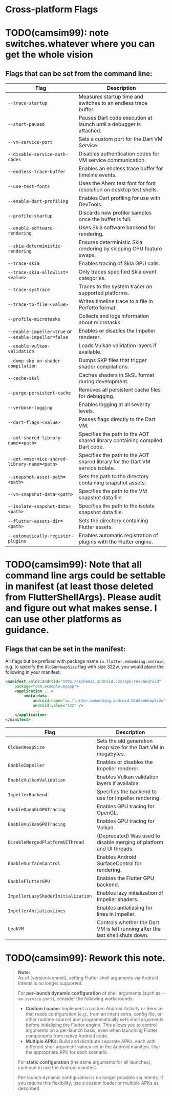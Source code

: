 # Cross-platform Flags

# TODO(camsim99): note switches.whatever where you can get the whole vision
## Flags that can be set from the command line:
| Flag     | Description |
| -------- | ----------- |
| `--trace-startup` | Measures startup time and switches to an endless trace buffer. |
| `--start-paused` | Pauses Dart code execution at launch until a debugger is attached. |
| `--vm-service-port` | Sets a custom port for the Dart VM Service. |
| `--disable-service-auth-codes` | Disables authentication codes for VM service communication. |
| `--endless-trace-buffer` | Enables an endless trace buffer for timeline events. |
| `--use-test-fonts` | Uses the Ahem test font for font resolution on desktop test shells. |
| `--enable-dart-profiling` | Enables Dart profiling for use with DevTools. |
| `--profile-startup` | Discards new profiler samples once the buffer is full. |
| `--enable-software-rendering` | Uses Skia software backend for rendering. |
| `--skia-deterministic-rendering` | Ensures deterministic Skia rendering by skipping CPU feature swaps. |
| `--trace-skia` | Enables tracing of Skia GPU calls. |
| `--trace-skia-allowlist=<value>` | Only traces specified Skia event categories. |
| `--trace-systrace` | Traces to the system tracer on supported platforms. |
| `--trace-to-file=<value>` | Writes timeline trace to a file in Perfetto format. |
| `--profile-microtasks` | Collects and logs information about microtasks. |
| `--enable-impeller=true` or `--enable-impeller=false` | Enables or disables the Impeller renderer. |
| `--enable-vulkan-validation` | Loads Vulkan validation layers if available. |
| `--dump-skp-on-shader-compilation` | Dumps SKP files that trigger shader compilations. |
| `--cache-sksl` | Caches shaders in SkSL format during development. |
| `--purge-persistent-cache` | Removes all persistent cache files for debugging. |
| `--verbose-logging` | Enables logging at all severity levels. |
| `--dart-flags=<value>` | Passes flags directly to the Dart VM. |
| `--aot-shared-library-name=<path>` | Specifies the path to the AOT shared library containing compiled Dart code. |
| `--aot-vmservice-shared-library-name=<path>` | Specifies the path to the AOT shared library for the Dart VM service isolate. |
| `--snapshot-asset-path=<path>` | Sets the path to the directory containing snapshot assets. |
| `--vm-snapshot-data=<path>` | Specifies the path to the VM snapshot data file. |
| `--isolate-snapshot-data=<path>` | Specifies the path to the isolate snapshot data file. |
| `--flutter-assets-dir=<path>` | Sets the directory containing Flutter assets. |
| `--automatically-register-plugins` | Enables automatic registration of plugins with the Flutter engine. |

# TODO(camsim99): Note that all command line args could be settable in manifest (at least those deleted from FlutterShellArgs). Please audit and figure out what makes sense. I can use other platforms as guidance.
## Flags that can be set in the manifest:
All flags but be prefixed with package name `io.flutter.embedding.android`, e.g. to specify the `OldGenHeapSize` flag with size 322w, you would place
the following in your manifest:
```xml
<manifest xmlns:android="http://schemas.android.com/apk/res/android"
    package="com.example.myapp">
    <application ...>
        <meta-data
            android:name="io.flutter.embedding.android.OldGenHeapSize"
            android:value="322" />
            ...
    </application>
</manifest>
```

| Flag                       | Description |
|----------------------------|-------------|
| `OldGenHeapSize`           | Sets the old generation heap size for the Dart VM in megabytes. |
| `EnableImpeller`             | Enables or disables the Impeller renderer. |
| `EnableVulkanValidation`     | Enables Vulkan validation layers if available. |
| `ImpellerBackend`            | Specifies the backend to use for Impeller rendering. |
| `EnableOpenGLGPUTracing`     | Enables GPU tracing for OpenGL. |
| `EnableVulkanGPUTracing`     | Enables GPU tracing for Vulkan. |
| `DisableMergedPlatformUIThread` | (Deprecated) Was used to disable merging of platform and UI threads. |
| `EnableSurfaceControl`       | Enables Android SurfaceControl for rendering. |
| `EnableFlutterGPU`           | Enables the Flutter GPU backend. |
| `ImpellerLazyShaderInitialization` | Enables lazy initialization of Impeller shaders. |
| `ImpellerAntialiasLines`     | Enables antialiasing for lines in Impeller. |
| `LeakVM`                     | Controls whether the Dart VM is left running after the last shell shuts down. |

# TODO(camsim99): Rework this note.
> **Note:**  
> As of [version/commit], setting Flutter shell arguments via Android Intents is no longer supported.  
> 
> For **per-launch dynamic configuration** of shell arguments (such as `--vm-service-port`), consider the following workarounds:
> 
> - **Custom Loader:** Implement a custom Android Activity or Service that reads configuration (e.g., from an intent extra, config file, or other runtime source) and programmatically sets shell arguments before initializing the Flutter engine. This allows you to control arguments on a per-launch basis, even when launching Flutter components from native Android code.
> - **Multiple APKs:** Build and distribute separate APKs, each with different shell argument values set in the Android manifest. Use the appropriate APK for each scenario.
> 
> For **static configuration** (the same arguments for all launches), continue to use the Android manifest.
> 
> Per-launch dynamic configuration is no longer possible via Intents. If you require this flexibility, use a custom loader or multiple APKs as described